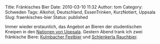 Title: Fränkisches Bier
Date: 2010-03-10 11:32
Author: tom
Category: Schweden
Tags: Alkohol, Deutschland, EssenTrinken, KurzNotiert, Uppsala
Slug: fraenkisches-bier
Status: published

Immer wieder erstaunlich, das Angebot an Bieren der studentischen
Kneipen in den [Nationen von
Uppsala](http://www.fiket.de/2006/11/05/wort-der-woche-studentnation/).
Gestern Abend trank ich zwei fränkische Biere: [Kulmbacher
Festbier](http://www.kulmbacher.biz/de/klb/001/002/001_002_bier_festbier.php)
und [Schlenkerla
Rauchbier](http://schlenkerla.de/rauchbier/beschreibung.html).

